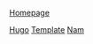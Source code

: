 [Homepage](https://emalg.github.io)

[Hugo](https://emalg.github.io/wyrmp-hugo)
[Template](https://emalg.github.io/wyrmp-conference-template)
[Nam](https://emalg.github.io/wyrmp-nam)